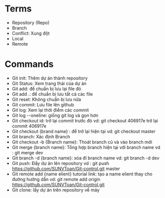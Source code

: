 # Terms

- Repository (Repo)
- Branch
- Conflict: Xung đột
- Local
- Remote

# Commands

- Git init: Thêm dự án thành repository
- Git Status: Xem trang thái của dự án
- Git add: để chuẩn bị lưu lại file đó
- Git add .: để chuẩn bị lưu tất cả các file
- Git reset: Không chuẩn bị lưu nữa
- Git commit: Lưu file lên github
- Git log: Xem lại thời điểm các commit
- Git log --oneline: giống git log và gọn hơn
- Git checkout id: trở lại commit trước đó
  vd: git checkout 406917e trở lại commit 406917e
- Git checkout {brand name} : để trở lại hiện tại
  vd: git checkout master
- Git branch: Xác định Branch
- Git checkout -b {Branch name}: Thoát branch cũ và vào branch mới
- Git merge {branch name}: Tổng hợp branch hiện tại với branch name
  vd : git merge dev
- Git branch -d {branch name}: xóa đi branch name
  vd: git branch -d dev
- Git push: Đẩy dự án lên repository
  vd : git push https://github.com/SUNVToan/Git-control.git master
- Git remote add {name elient} tutorial link: tạo a name elient thay cho đường hướng dẫn
  vd: git remote add origin https://github.com/SUNVToan/Git-control.git
- Git clone: lấy dự án trên repository về máy
